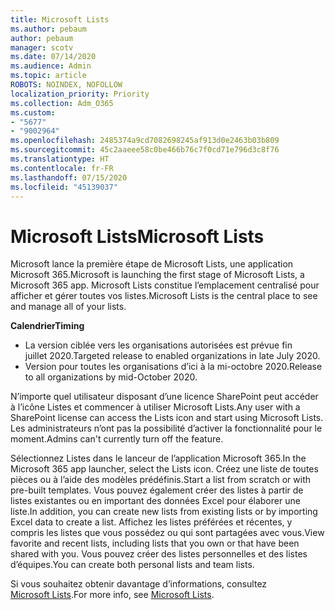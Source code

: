 ```yaml
---
title: Microsoft Lists
ms.author: pebaum
author: pebaum
manager: scotv
ms.date: 07/14/2020
ms.audience: Admin
ms.topic: article
ROBOTS: NOINDEX, NOFOLLOW
localization_priority: Priority
ms.collection: Adm_O365
ms.custom:
- "5677"
- "9002964"
ms.openlocfilehash: 2485374a9cd7082698245af913d0e2463b03b809
ms.sourcegitcommit: 45c2aaeee58c0be466b76c7f0cd71e796d3c8f76
ms.translationtype: HT
ms.contentlocale: fr-FR
ms.lasthandoff: 07/15/2020
ms.locfileid: "45139037"
---
```

# <a name="microsoft-lists"></a><span data-ttu-id="f317e-102">Microsoft Lists</span><span class="sxs-lookup"><span data-stu-id="f317e-102">Microsoft Lists</span></span>

<span data-ttu-id="f317e-103">Microsoft lance la première étape de Microsoft Lists, une application Microsoft 365.</span><span class="sxs-lookup"><span data-stu-id="f317e-103">Microsoft is launching the first stage of Microsoft Lists, a Microsoft 365 app.</span></span> <span data-ttu-id="f317e-104">Microsoft Lists constitue l’emplacement centralisé pour afficher et gérer toutes vos listes.</span><span class="sxs-lookup"><span data-stu-id="f317e-104">Microsoft Lists is the central place to see and manage all of your lists.</span></span>  
  
<span data-ttu-id="f317e-105">**Calendrier**</span><span class="sxs-lookup"><span data-stu-id="f317e-105">**Timing**</span></span>  

- <span data-ttu-id="f317e-106">La version ciblée vers les organisations autorisées est prévue fin juillet 2020.</span><span class="sxs-lookup"><span data-stu-id="f317e-106">Targeted release to enabled organizations in late July 2020.</span></span>
- <span data-ttu-id="f317e-107">Version pour toutes les organisations d’ici à la mi-octobre 2020.</span><span class="sxs-lookup"><span data-stu-id="f317e-107">Release to all organizations by mid-October 2020.</span></span>

<span data-ttu-id="f317e-108">N’importe quel utilisateur disposant d’une licence SharePoint peut accéder à l’icône Listes et commencer à utiliser Microsoft Lists.</span><span class="sxs-lookup"><span data-stu-id="f317e-108">Any user with a SharePoint license can access the Lists icon and start using Microsoft Lists.</span></span> <span data-ttu-id="f317e-109">Les administrateurs n’ont pas la possibilité d’activer la fonctionnalité pour le moment.</span><span class="sxs-lookup"><span data-stu-id="f317e-109">Admins can't currently turn off the feature.</span></span>
 
<span data-ttu-id="f317e-110">Sélectionnez Listes dans le lanceur de l’application Microsoft 365.</span><span class="sxs-lookup"><span data-stu-id="f317e-110">In the Microsoft 365 app launcher, select the Lists icon.</span></span> <span data-ttu-id="f317e-111">Créez une liste de toutes pièces ou à l’aide des modèles prédéfinis.</span><span class="sxs-lookup"><span data-stu-id="f317e-111">Start a list from scratch or with pre-built templates.</span></span> <span data-ttu-id="f317e-112">Vous pouvez également créer des listes à partir de listes existantes ou en important des données Excel pour élaborer une liste.</span><span class="sxs-lookup"><span data-stu-id="f317e-112">In addition, you can create new lists from existing lists or by importing Excel data to create a list.</span></span> <span data-ttu-id="f317e-113">Affichez les listes préférées et récentes, y compris les listes que vous possédez ou qui sont partagées avec vous.</span><span class="sxs-lookup"><span data-stu-id="f317e-113">View favorite and recent lists, including lists that you own or that have been shared with you.</span></span> <span data-ttu-id="f317e-114">Vous pouvez créer des listes personnelles et des listes d’équipes.</span><span class="sxs-lookup"><span data-stu-id="f317e-114">You can create both personal lists and team lists.</span></span>  

<span data-ttu-id="f317e-115">Si vous souhaitez obtenir davantage d’informations, consultez [Microsoft Lists](https://aka.ms/microsoftlists).</span><span class="sxs-lookup"><span data-stu-id="f317e-115">For more info, see [Microsoft Lists](https://aka.ms/microsoftlists).</span></span>